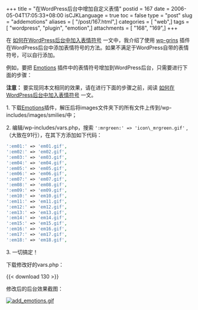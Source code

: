 +++
title = "在WordPress后台中增加自定义表情"
postid = 167
date = 2006-05-04T17:05:33+08:00
isCJKLanguage = true
toc = false
type = "post"
slug = "addemotions"
aliases = [ "/post/167.html",]
categories = [ "web",]
tags = [ "wordpress", "plugin", "emotion",]
attachments = [ "168", "169",]
+++


在 [如何在WordPress后台中加入表情符号](https://blog.zengrong.net/post/109.html) 一文中，我介绍了使用 [wp-grins](http://www.alexking.org/blog/2004/01/24/wp-grins-clickable-smilies-hack/) 插件在WordPress后台中添加表情符号的方法。如果不满足于WordPress自带的表情符号，可以自行添加。

例如，要把 [Emotions](http://www.coolcode.cn/?p=74) 插件中的表情符号增加到WordPress后台，只需要进行下面的步骤：  

**注意：** 要实现同本文相同的效果，请在进行下面的步骤之前，阅读 [如何在WordPress后台中加入表情符号](https://blog.zengrong.net/post/109.html) 一文。

<!--more-->

1\.  下载[Emotions](http://www.coolcode.cn/?p=74)插件，解压后将images文件夹下的所有文件上传到/wp-includes/images/smilies/中；

2\.  编辑/wp-includes/vars.php，搜索 `':mrgreen:' => 'icon\_mrgreen.gif'` ,（大致在91行），在其下方添加如下代码：

``` php
':em01:' => 'em01.gif',
':em02:' => 'em02.gif',
':em03:' => 'em03.gif',
':em04:' => 'em04.gif',
':em05:' => 'em05.gif',
':em06:' => 'em06.gif',
':em07:' => 'em07.gif',
':em08:' => 'em08.gif',
':em09:' => 'em09.gif',
':em10:' => 'em10.gif',
':em11:' => 'em11.gif',
':em12:' => 'em12.gif',
':em13:' => 'em13.gif',
':em14:' => 'em14.gif',
':em15:' => 'em15.gif',
':em16:' => 'em16.gif',
':em17:' => 'em17.gif',
':em18:' => 'em18.gif',
```

3\.  一切搞定！

下载修改好的vars.php：

{{< download 130 >}}

修改后的后台效果截图：  

[![add_emotions.gif][1]][1]

[1]: /uploads/2006/05/add_emotions.gif "add_emotions.gif"
